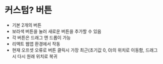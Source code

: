 # 커스텀? 버튼
- 기본 2개의 버튼
- 보라색 버튼을 눌러 새로운 버튼을 추가할 수 있음
- 각 버튼은 드래그 앤 드롭이 가능
- 리액트 웹앱 환경에서 작동
- 현재 오프셋 오류로 버튼 클릭시 가장 최근(초기값 0, 0)의 위치로 이동함, 드래그 시 다시 원래 위치로 복귀